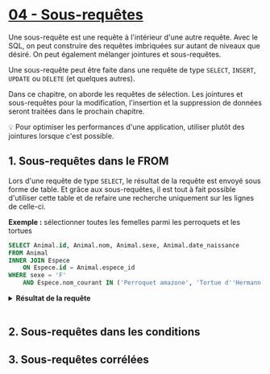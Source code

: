 # [04 - Sous-requêtes](https://openclassrooms.com/fr/courses/1959476-administrez-vos-bases-de-donnees-avec-mysql/1964181-sous-requetes)

Une sous-requête est une requête à l'intérieur d'une autre requête. Avec le SQL, on peut construire des requêtes imbriquées sur autant de niveaux que désiré. On peut également mélanger jointures et sous-requêtes.

Une sous-requête peut être faite dans une requête de type `SELECT`, `INSERT`, `UPDATE` ou `DELETE` (et quelques autres).

Dans ce chapitre, on aborde les requêtes de sélection. Les jointures et sous-requêtes pour la modification, l'insertion et la suppression de données seront traitées dans le prochain chapitre.

:bulb: Pour optimiser les performances d'une application, utiliser plutôt des jointures lorsque c'est possible.

## 1. Sous-requêtes dans le FROM

Lors d'une requête de type `SELECT`, le résultat de la requête est envoyé sous forme de table. Et grâce aux sous-requêtes, il est tout à fait possible d'utiliser cette table et de refaire une recherche uniquement sur les lignes de celle-ci.

**Exemple :** sélectionner toutes les femelles parmi les perroquets et les tortues

```sql
SELECT Animal.id, Animal.nom, Animal.sexe, Animal.date_naissance
FROM Animal
INNER JOIN Espece
    ON Espece.id = Animal.espece_id
WHERE sexe = 'F'
    AND Espece.nom_courant IN ('Perroquet amazone', 'Tortue d''Hermann');
```

<details>
<summary><b>Résultat de la requête</b></summary>

![capture_perroquet_tortue_femelle](https://user-images.githubusercontent.com/1475600/54316777-d54c0d00-45e1-11e9-83e3-ff8f41ab5381.JPG)
</details>
<br/>

## 2. Sous-requêtes dans les conditions

## 3. Sous-requêtes corrélées